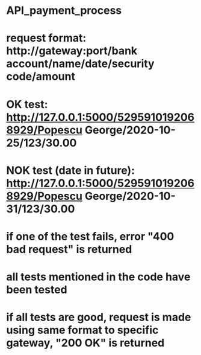 # API_payment_process

# request format: http://gateway:port/bank account/name/date/security code/amount 
# OK test: http://127.0.0.1:5000/5295910192068929/Popescu George/2020-10-25/123/30.00 
# NOK test (date in future): http://127.0.0.1:5000/5295910192068929/Popescu George/2020-10-31/123/30.00  
# if one of the test fails, error "400 bad request" is returned 
# all tests mentioned in the code have been tested
# if all tests are good, request is made using same format to specific gateway, "200 OK" is returned
